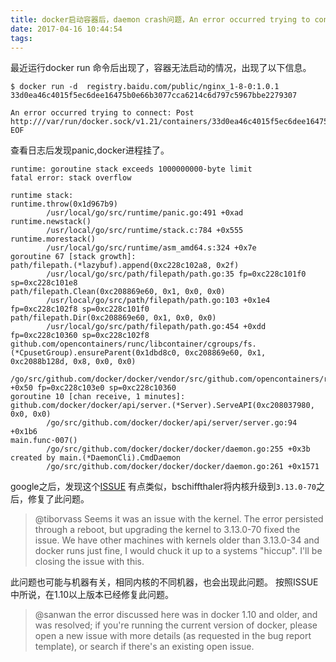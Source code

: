 ```yaml
---
title: docker启动容器后，daemon crash问题，An error occurred trying to connect
date: 2017-04-16 10:44:54
tags:
---
```

最近运行docker run 命令后出现了，容器无法启动的情况，出现了以下信息。

```
$ docker run -d  registry.baidu.com/public/nginx_1-8-0:1.0.1
33d0ea46c4015f5ec6dee16475b0e66b3077cca6214c6d797c5967bbe2279307

An error occurred trying to connect: Post http:///var/run/docker.sock/v1.21/containers/33d0ea46c4015f5ec6dee16475b0e66b3077cca6214c6d797c5967bbe2279307/start: EOF
```

查看日志后发现panic,docker进程挂了。
```
runtime: goroutine stack exceeds 1000000000-byte limit
fatal error: stack overflow

runtime stack:
runtime.throw(0x1d967b9)
        /usr/local/go/src/runtime/panic.go:491 +0xad
runtime.newstack()
        /usr/local/go/src/runtime/stack.c:784 +0x555
runtime.morestack()
        /usr/local/go/src/runtime/asm_amd64.s:324 +0x7e
goroutine 67 [stack growth]:
path/filepath.(*lazybuf).append(0xc228c102a8, 0x2f)
        /usr/local/go/src/path/filepath/path.go:35 fp=0xc228c101f0 sp=0xc228c101e8
path/filepath.Clean(0xc208869e60, 0x1, 0x0, 0x0)
        /usr/local/go/src/path/filepath/path.go:103 +0x1e4 fp=0xc228c102f8 sp=0xc228c101f0
path/filepath.Dir(0xc208869e60, 0x1, 0x0, 0x0)
        /usr/local/go/src/path/filepath/path.go:454 +0xdd fp=0xc228c10360 sp=0xc228c102f8
github.com/opencontainers/runc/libcontainer/cgroups/fs.(*CpusetGroup).ensureParent(0x1dbd8c0, 0xc208869e60, 0x1, 0xc2088b128d, 0x8, 0x0, 0x0)
        /go/src/github.com/docker/docker/vendor/src/github.com/opencontainers/runc/libcontainer/cgroups/fs/cpuset.go:91 +0x50 fp=0xc228c103e0 sp=0xc228c10360
goroutine 10 [chan receive, 1 minutes]:
github.com/docker/docker/api/server.(*Server).ServeAPI(0xc208037980, 0x0, 0x0)
        /go/src/github.com/docker/docker/api/server/server.go:94 +0x1b6
main.func·007()
        /go/src/github.com/docker/docker/docker/daemon.go:255 +0x3b
created by main.(*DaemonCli).CmdDaemon
        /go/src/github.com/docker/docker/docker/daemon.go:261 +0x1571        

```

google之后，发现这个[ISSUE](https://github.com/docker/docker/issues/18048) 有点类似，bschiffthaler将内核升级到`3.13.0-70`之后，修复了此问题。


> @tiborvass Seems it was an issue with the kernel. The error persisted through a reboot, but upgrading the kernel to 3.13.0-70 fixed the issue. We have other machines with kernels older than 3.13.0-34 and docker runs just fine, I would chuck it up to a systems "hiccup".
I'll be closing the issue with this.

此问题也可能与机器有关，相同内核的不同机器，也会出现此问题。
按照ISSUE中所说，在1.10以上版本已经修复此问题。

>@sanwan the error discussed here was in docker 1.10 and older, and was resolved; if you're running the current version of docker, please open a new issue with more details (as requested in the bug report template), or search if there's an existing open issue.



